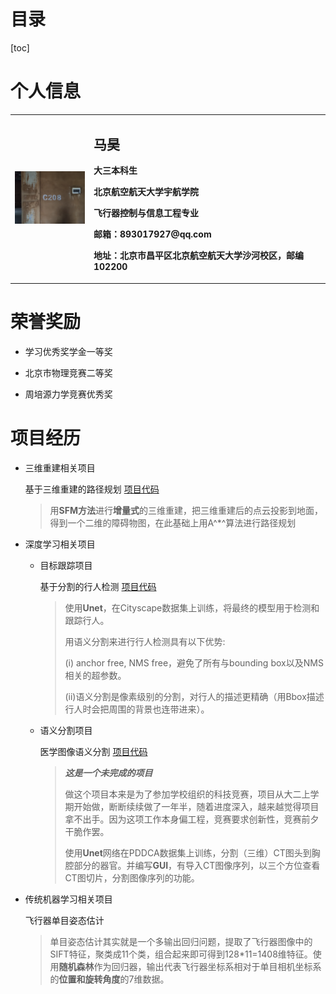 # 目录

[toc]

# 个人信息

<table border="0">
  <tr>    
    <td width="25%">
      <img src="/profile.jpg" width="100%">
    </td>
    <td width="75%">
      <h2>马昊</h2>
      <p><b>大三本科生</b></p>
      <p><b>北京航空航天大学宇航学院</b></p>
      <p><b>飞行器控制与信息工程专业</b></p>
      <p><b>邮箱：893017927@qq.com</b></p>
      <p><b>地址：北京市昌平区北京航空航天大学沙河校区，邮编102200</b></p>
    </td>
  </tr>
</table>


# 荣誉奖励

- 学习优秀奖学金一等奖

- 北京市物理竞赛二等奖

- 周培源力学竞赛优秀奖

  

# 项目经历

- 三维重建相关项目

  基于三维重建的路径规划	[项目代码](https://marroh.github.io/)

     > 用**SFM方法**进行**增量式**的三维重建，把三维重建后的点云投影到地面，得到一个二维的障碍物图，在此基础上用A^*^算法进行路径规划




- 深度学习相关项目

  - 目标跟踪项目

    基于分割的行人检测	[项目代码](https://marroh.github.io/)

    >使用**Unet**，在Cityscape数据集上训练，将最终的模型用于检测和跟踪行人。
    >
    >用语义分割来进行行人检测具有以下优势: 
    >
    >(i) anchor free, NMS free，避免了所有与bounding box以及NMS相关的超参数。 
    >
    >(ii)语义分割是像素级别的分割，对行人的描述更精确（用Bbox描述行人时会把周围的背景也连带进来）。

  - 语义分割项目

    医学图像语义分割	[项目代码](https://marroh.github.io/)

    > ***这是一个未完成的项目***
    >
    > 做这个项目本来是为了参加学校组织的科技竞赛，项目从大二上学期开始做，断断续续做了一年半，随着进度深入，越来越觉得项目拿不出手。因为这项工作本身偏工程，竞赛要求创新性，竞赛前夕干脆作罢。
    >
    > 使用**Unet**网络在PDDCA数据集上训练，分割（三维）CT图头到胸腔部分的器官。并编写**GUI**，有导入CT图像序列，以三个方位查看CT图切片，分割图像序列的功能。




- 传统机器学习相关项目

  飞行器单目姿态估计

  >单目姿态估计其实就是一个多输出回归问题，提取了飞行器图像中的SIFT特征，聚类成11个类，组合起来即可得到128*11=1408维特征。使用**随机森林**作为回归器，输出代表飞行器坐标系相对于单目相机坐标系的**位置和旋转角度**的7维数据。
